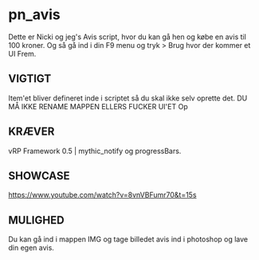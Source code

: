# pn_avis #
Dette er Nicki og jeg's Avis script, hvor du kan gå hen og købe en avis til 100 kroner. Og så gå ind i din F9 menu og tryk > Brug hvor der kommer et UI Frem.

## VIGTIGT ##
Item'et bliver defineret inde i scriptet så du skal ikke selv oprette det.
DU MÅ IKKE RENAME MAPPEN ELLERS FUCKER UI'ET Op

## KRÆVER ##
vRP Framework 0.5 | mythic_notify og progressBars.

## SHOWCASE ##
https://www.youtube.com/watch?v=8vnVBFumr70&t=15s

## MULIGHED ##
Du kan gå ind i mappen IMG og tage billedet avis ind i photoshop og lave din egen avis.
